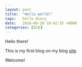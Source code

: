 ```yaml
---
layout: post
title:  "Hello world!"
tags:   hello diary
date:   2018-08-28 19:42:35 +0800
categories: [日志] 
---
```

Hello there!

This is my first blog on my blog [site](http://sanzhixiaozhu.top/).

Welcome!

